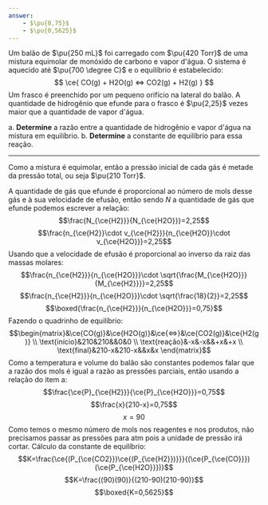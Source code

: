 ```yaml
---
answer:
    - $\pu{0,75}$
    - $\pu{0,5625}$
---
```


Um balão de $\pu{250 mL}$ foi carregado com $\pu{420 Torr}$ de uma mistura equimolar de monóxido de carbono e vapor d'água. O sistema é aquecido até $\pu{700 \degree C}$ e o equilíbrio é estabelecido:
$$
    \ce{ CO(g) + H2O(g) <=> CO2(g) + H2(g) }
$$
Um frasco é preenchido por um pequeno orifício na lateral do balão. A quantidade de hidrogênio que efunde para o frasco é $\pu{2,25}$ vezes maior que a quantidade de vapor d'água.

a. **Determine** a razão entre a quantidade de hidrogênio e vapor d'água na mistura em equilíbrio.
b. **Determine** a constante de equilíbrio para essa reação.

---

Como a mistura é equimolar, então a pressão inicial de cada gás é metade da pressão total, ou seja $\pu{210 Torr}$.

A quantidade de gás que efunde é proporcional ao número de mols desse gás e à sua velocidade de efusão, então sendo $N$ a quantidade de gás que efunde podemos escrever a relação:
$$\frac{N_{\ce{H2}}}{N_{\ce{H2O}}}=2,25$$
$$\frac{n_{\ce{H2}}\cdot v_{\ce{H2}}}{n_{\ce{H2O}}\cdot v_{\ce{H2O}}}=2,25$$
Usando que a velocidade de efusão é proporcional ao inverso da raiz das massas molares:
$$\frac{n_{\ce{H2}}}{n_{\ce{H2O}}}\cdot \sqrt{\frac{M_{\ce{H2O}}}{M_{\ce{H2}}}}=2,25$$
$$\frac{n_{\ce{H2}}}{n_{\ce{H2O}}}\cdot \sqrt{\frac{18}{2}}=2,25$$
$$\boxed{\frac{n_{\ce{H2}}}{n_{\ce{H2O}}}=0,75}$$
Fazendo o quadrinho de equilíbrio:
$$\begin{matrix}&\ce{CO(g)}&\ce{H2O(g)}&\ce{<=>}&\ce{CO2(g)}&\ce{H2(g)} \\ \text{início}&210&210&&0&0 \\ \text{reação}&-x&-x&&+x&+x \\ \text{final}&210-x&210-x&&x&x \end{matrix}$$
Como a temperatura e volume do balão são constantes podemos falar que a razão dos mols é igual a razão as pressões parciais, então usando a relação do item a:
$$\frac{\ce{P}_{\ce{H2}}}{\ce{P}_{\ce{H2O}}}=0,75$$
$$\frac{x}{210-x}=0,75$$
$$x=90$$
Como temos o mesmo número de mols nos reagentes e nos produtos, não precisamos passar as pressões para atm pois a unidade de pressão irá cortar.
Cálculo da constante de equilíbrio:
$$K=\frac{\ce{(P_{\ce{CO2}})\ce{(P_{\ce{H2}})}}}{(\ce{P_{\ce{CO}}})(\ce{P_{\ce{H2O}}})}$$
$$K=\frac{(90)(90)}{(210-90)(210-90)}$$
$$\boxed{K=0,5625}$$

